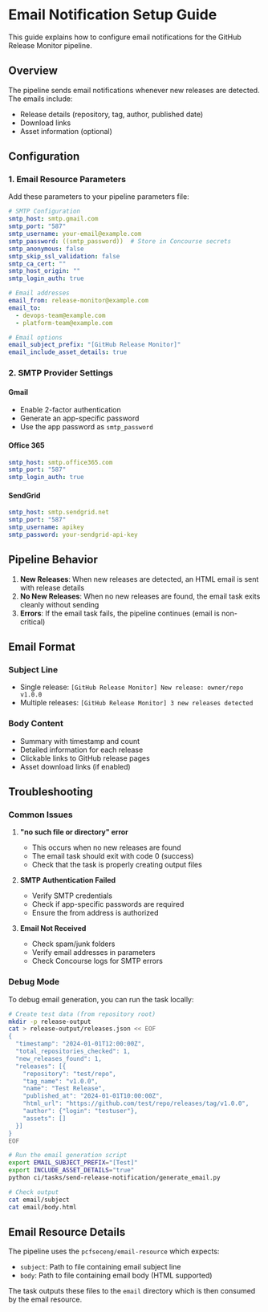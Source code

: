 # Email Notification Setup Guide

This guide explains how to configure email notifications for the GitHub Release Monitor pipeline.

## Overview

The pipeline sends email notifications whenever new releases are detected. The emails include:
- Release details (repository, tag, author, published date)
- Download links
- Asset information (optional)

## Configuration

### 1. Email Resource Parameters

Add these parameters to your pipeline parameters file:

```yaml
# SMTP Configuration
smtp_host: smtp.gmail.com
smtp_port: "587"
smtp_username: your-email@example.com
smtp_password: ((smtp_password))  # Store in Concourse secrets
smtp_anonymous: false
smtp_skip_ssl_validation: false
smtp_ca_cert: ""
smtp_host_origin: ""
smtp_login_auth: true

# Email addresses
email_from: release-monitor@example.com
email_to: 
  - devops-team@example.com
  - platform-team@example.com

# Email options
email_subject_prefix: "[GitHub Release Monitor]"
email_include_asset_details: true
```

### 2. SMTP Provider Settings

#### Gmail
- Enable 2-factor authentication
- Generate an app-specific password
- Use the app password as `smtp_password`

#### Office 365
```yaml
smtp_host: smtp.office365.com
smtp_port: "587"
smtp_login_auth: true
```

#### SendGrid
```yaml
smtp_host: smtp.sendgrid.net
smtp_port: "587"
smtp_username: apikey
smtp_password: your-sendgrid-api-key
```

## Pipeline Behavior

1. **New Releases**: When new releases are detected, an HTML email is sent with release details
2. **No New Releases**: When no new releases are found, the email task exits cleanly without sending
3. **Errors**: If the email task fails, the pipeline continues (email is non-critical)

## Email Format

### Subject Line
- Single release: `[GitHub Release Monitor] New release: owner/repo v1.0.0`
- Multiple releases: `[GitHub Release Monitor] 3 new releases detected`

### Body Content
- Summary with timestamp and count
- Detailed information for each release
- Clickable links to GitHub release pages
- Asset download links (if enabled)

## Troubleshooting

### Common Issues

1. **"no such file or directory" error**
   - This occurs when no new releases are found
   - The email task should exit with code 0 (success)
   - Check that the task is properly creating output files

2. **SMTP Authentication Failed**
   - Verify SMTP credentials
   - Check if app-specific passwords are required
   - Ensure the from address is authorized

3. **Email Not Received**
   - Check spam/junk folders
   - Verify email addresses in parameters
   - Check Concourse logs for SMTP errors

### Debug Mode

To debug email generation, you can run the task locally:

```bash
# Create test data (from repository root)
mkdir -p release-output
cat > release-output/releases.json << EOF
{
  "timestamp": "2024-01-01T12:00:00Z",
  "total_repositories_checked": 1,
  "new_releases_found": 1,
  "releases": [{
    "repository": "test/repo",
    "tag_name": "v1.0.0",
    "name": "Test Release",
    "published_at": "2024-01-01T10:00:00Z",
    "html_url": "https://github.com/test/repo/releases/tag/v1.0.0",
    "author": {"login": "testuser"},
    "assets": []
  }]
}
EOF

# Run the email generation script
export EMAIL_SUBJECT_PREFIX="[Test]"
export INCLUDE_ASSET_DETAILS="true"
python ci/tasks/send-release-notification/generate_email.py

# Check output
cat email/subject
cat email/body.html
```

## Email Resource Details

The pipeline uses the `pcfseceng/email-resource` which expects:
- `subject`: Path to file containing email subject line
- `body`: Path to file containing email body (HTML supported)

The task outputs these files to the `email` directory which is then consumed by the email resource.